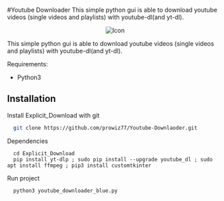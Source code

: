 #Youtube Downloader
This simple python gui is able to download youtube videos (single videos and playlists) with youtube-dl(and yt-dl).

<p align="center">
    <img src="https://github.com/prowiz77/Youtube-Downlaoder/blob/main/images/mockup.png" alt="Icon" />
</p>

This simple python gui is able to download youtube videos (single videos and playlists) with youtube-dl(and yt-dl).

Requirements:
  - Python3
   


## Installation

Install Explicit_Download with git

```bash
  git clone https://github.com/prowiz77/Youtube-Downlaoder.git
```

Dependencies
```
  cd Explicit_Download  
  pip install yt-dlp ; sudo pip install --upgrade youtube_dl ; sudo apt install ffmpeg ; pip3 install customtkinter
```

Run project

```bash
  python3 youtube_downloader_blue.py
```  
    
